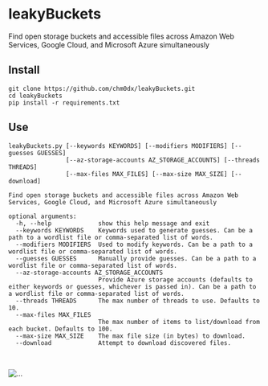 # leakyBuckets

Find open storage buckets and accessible files across Amazon Web Services, Google Cloud, and Microsoft Azure simultaneously

## Install

    git clone https://github.com/chm0dx/leakyBuckets.git
    cd leakyBuckets
    pip install -r requirements.txt

## Use

    leakyBuckets.py [--keywords KEYWORDS] [--modifiers MODIFIERS] [--guesses GUESSES]
                    [--az-storage-accounts AZ_STORAGE_ACCOUNTS] [--threads THREADS]
                    [--max-files MAX_FILES] [--max-size MAX_SIZE] [--download]

    Find open storage buckets and accessible files across Amazon Web Services, Google Cloud, and Microsoft Azure simultaneously

    optional arguments:
      -h, --help             show this help message and exit
      --keywords KEYWORDS    Keywords used to generate guesses. Can be a path to a wordlist file or comma-separated list of words.
      --modifiers MODIFIERS  Used to modify keywords. Can be a path to a wordlist file or comma-separated list of words.
      --guesses GUESSES      Manually provide guesses. Can be a path to a wordlist file or comma-separated list of words.
      --az-storage-accounts AZ_STORAGE_ACCOUNTS
                             Provide Azure storage accounts (defaults to either keywords or guesses, whichever is passed in). Can be a path to a wordlist file or comma-separated list of words.
      --threads THREADS      The max number of threads to use. Defaults to 10.
      --max-files MAX_FILES
                             The max number of items to list/download from each bucket. Defaults to 100.
      --max-size MAX_SIZE    The max file size (in bytes) to download.
      --download             Attempt to download discovered files.
&nbsp;

![...](https://media0.giphy.com/media/VeSvZhPrqgZxx2KpOA/giphy.gif)